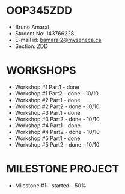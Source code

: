 # OOP345ZDD
- Bruno Amaral
- Student No: 143766228
- E-mail id: bamaral2@myseneca.ca
- Section: ZDD

# WORKSHOPS
- Workshop #1 Part1 - done
- Workshop #1 Part2 - done - 10/10
- Workshop #2 Part1 - done
- Workshop #2 Part2 - done - 10/10
- Workshop #3 Part1 - done
- Workshop #3 Part2 - done - 10/10
- Workshop #4 Part1 - done
- Workshop #4 Part2 - done - 10/10
- Workshop #5 Part1 - done
- Workshop #5 Part2 - done - 10/10

# MILESTONE PROJECT
- Milestone #1 - started - 50%
